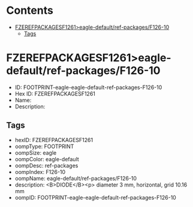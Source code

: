 



Contents
========

* [FZEREFPACKAGESF1261>eagle-default/ref-packages/F126-10](#fzerefpackagesf1261eagle-defaultref-packagesf126-10)
	* [Tags](#tags)

# FZEREFPACKAGESF1261>eagle-default/ref-packages/F126-10

- ID: FOOTPRINT-eagle-eagle-default-ref-packages-F126-10
- Hex ID: FZEREFPACKAGESF1261
- Name: 
- Description: 

## Tags

- hexID: FZEREFPACKAGESF1261
- oompType: FOOTPRINT
- oompSize: eagle
- oompColor: eagle-default
- oompDesc: ref-packages
- oompIndex: F126-10
- oompName: eagle-default/ref-packages/F126-10
- description: &lt;B&gt;DIODE&lt;/B&gt;&lt;p&gt;&#xD;
diameter 3 mm, horizontal, grid 10.16 mm
- oompID: FOOTPRINT-eagle-eagle-default-ref-packages-F126-10
